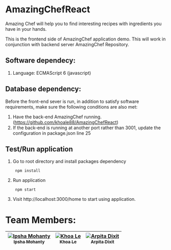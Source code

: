 # AmazingChefReact
Amazing Chef will help you to find interesting recipes with ingredients you have in your hands.

This is the frontend side of AmazingChef application demo. 
This will work in conjunction with backend server AmazingChef Repository.

## Software dependecy:
1. Language: ECMAScript 6 (javascript)

## Database dependency:
Before the front-end sever is run, in addition to satisfy software requirements, 
make sure the following conditions are also met:
1. Have the back-end AmazingChef running. (https://github.com/khoale88/AmazingChefReact)
2. If the back-end is running at another port rather than 3001, update the configuration in package.json line 25

## Test/Run application
1. Go to root directory and install packages dependency

        npm install
        
2. Run application
        
        npm start
        
3. Visit http://localhost:3000/home to start using application.

# Team Members:
| [![Ipsha Mohanty](https://avatars1.githubusercontent.com/u/22066710?v=4&s=400)<br /><sub>Ipsha Mohanty</sub>](https://github.com/ipsha1545)<br /> |  [![Khoa Le](https://avatars2.githubusercontent.com/u/21697893?v=3&s=400)<br /><sub>Khoa Le</sub>](https://github.com/khoale88)<br />| [![Arpita Dixit](https://avatars1.githubusercontent.com/u/21253852?v=4&s=400)<br /><sub>Arpita Dixit</sub>](https://github.com/ArpitaDixit)<br /> |
| :---: | :---: | :---: |